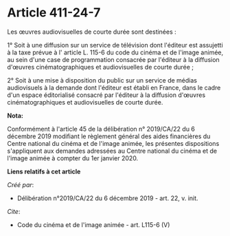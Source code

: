 # Article 411-24-7

Les œuvres audiovisuelles de courte durée sont destinées :

1° Soit à une diffusion sur un service de télévision dont l'éditeur est assujetti à la taxe prévue à l' article L. 115-6 du
code du cinéma et de l'image animée, au sein d'une case de programmation consacrée par l'éditeur à la diffusion d'œuvres
cinématographiques et audiovisuelles de courte durée ;

2° Soit à une mise à disposition du public sur un service de médias audiovisuels à la demande dont l'éditeur est établi en
France, dans le cadre d'un espace éditorialisé consacré par l'éditeur à la diffusion d'œuvres cinématographiques et
audiovisuelles de courte durée.

**Nota:**

Conformément à l'article 45 de la délibération n° 2019/CA/22 du 6 décembre 2019 modifiant le règlement général des aides
financières du Centre national du cinéma et de l'image animée, les présentes dispositions s'appliquent aux demandes adressées
au Centre national du cinéma et de l'image animée à compter du 1er janvier 2020.

**Liens relatifs à cet article**

_Créé par_:

  - Délibération n°2019/CA/22 du 6 décembre 2019 - art. 22, v. init.

_Cite_:

  - Code du cinéma et de l'image animée - art. L115-6 (V)
